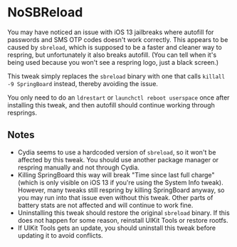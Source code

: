 # NoSBReload

You may have noticed an issue with iOS 13 jailbreaks where autofill for passwords and SMS OTP codes doesn't work correctly. This appears to be caused by `sbreload`, which is supposed to be a faster and cleaner way to respring, but unfortunately it also breaks autofill. (You can tell when it's being used because you won't see a respring logo, just a black screen.)

This tweak simply replaces the `sbreload` binary with one that calls `killall -9 SpringBoard` instead, thereby avoiding the issue.

You only need to do an `ldrestart` or `launchctl reboot userspace` once after installing this tweak, and then autofill should continue working through resprings.

## Notes

* Cydia seems to use a hardcoded version of `sbreload`, so it won't be affected by this tweak. You should use another package manager or respring manually and not through Cydia.
* Killing SpringBoard this way will break "Time since last full charge" (which is only visible on iOS 13 if you're using the System Info tweak). However, many tweaks still respring by killing SpringBoard anyway, so you may run into that issue even without this tweak. Other parts of battery stats are not affected and will continue to work fine.
* Uninstalling this tweak should restore the original `sbreload` binary. If this does not happen for some reason, reinstall UIKit Tools or restore rootfs.
* If UIKit Tools gets an update, you should uninstall this tweak before updating it to avoid conflicts.
